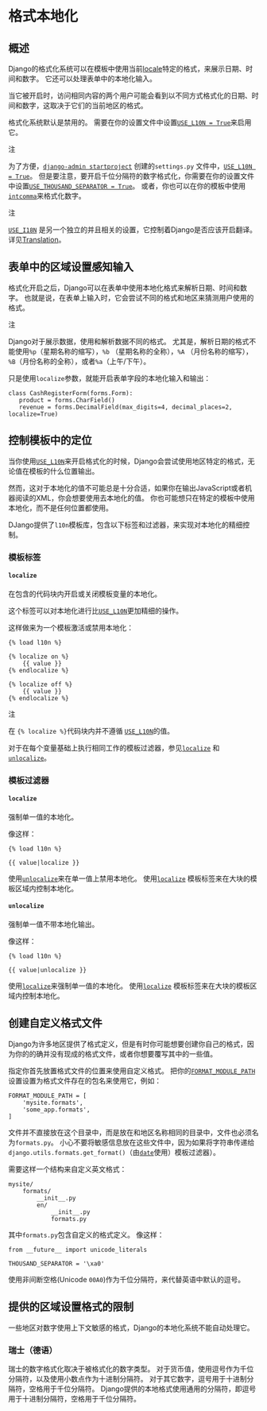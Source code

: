 # 格式本地化



## 概述

Django的格式化系统可以在模板中使用当前[locale](https://yiyibooks.cn/__trs__/xx/Django_1.11.6/topics/i18n/index.html#term-locale-name)特定的格式，来展示日期、时间和数字。 它还可以处理表单中的本地化输入。

当它被开启时，访问相同内容的两个用户可能会看到以不同方式格式化的日期、时间和数字，这取决于它们的当前地区的格式。

格式化系统默认是禁用的。 需要在你的设置文件中设置[`USE_L10N = True`](https://yiyibooks.cn/__trs__/xx/Django_1.11.6/ref/settings.html#std:setting-USE_L10N)来启用它。

注

为了方便，[`django-admin startproject`](https://yiyibooks.cn/__trs__/xx/Django_1.11.6/ref/django-admin.html#django-admin-startproject) 创建的`settings.py` 文件中，[`USE_L10N = True`](https://yiyibooks.cn/__trs__/xx/Django_1.11.6/ref/settings.html#std:setting-USE_L10N)。 但是要注意，要开启千位分隔符的数字格式化，你需要在你的设置文件中设置[`USE_THOUSAND_SEPARATOR = True`](https://yiyibooks.cn/__trs__/xx/Django_1.11.6/ref/settings.html#std:setting-USE_THOUSAND_SEPARATOR)。 或者，你也可以在你的模板中使用[`intcomma`](https://yiyibooks.cn/__trs__/xx/Django_1.11.6/ref/contrib/humanize.html#std:templatefilter-intcomma)来格式化数字。

注

[`USE_I18N`](https://yiyibooks.cn/__trs__/xx/Django_1.11.6/ref/settings.html#std:setting-USE_I18N) 是另一个独立的并且相关的设置，它控制着Django是否应该开启翻译。 详见[Translation](https://yiyibooks.cn/__trs__/xx/Django_1.11.6/topics/i18n/translation.html)。



## 表单中的区域设置感知输入

格式化开启之后，Django可以在表单中使用本地化格式来解析日期、时间和数字。 也就是说，在表单上输入时，它会尝试不同的格式和地区来猜测用户使用的格式。

注

Django对于展示数据，使用和解析数据不同的格式。 尤其是，解析日期的格式不能使用`%p`（星期名称的缩写），`%b` （星期名称的全称），`%A` （月份名称的缩写）， `%B`（月份名称的全称），或者`%a`（上午/下午）。

只是使用`localize`参数，就能开启表单字段的本地化输入和输出：

```
class CashRegisterForm(forms.Form):
   product = forms.CharField()
   revenue = forms.DecimalField(max_digits=4, decimal_places=2, localize=True)
```



## 控制模板中的定位

当你使用[`USE_L10N`](https://yiyibooks.cn/__trs__/xx/Django_1.11.6/ref/settings.html#std:setting-USE_L10N)来开启格式化的时候，Django会尝试使用地区特定的格式，无论值在模板的什么位置输出。

然而，这对于本地化的值不可能总是十分合适，如果你在输出JavaScript或者机器阅读的XML，你会想要使用去本地化的值。 你也可能想只在特定的模板中使用本地化，而不是任何位置都使用。

DJango提供了`l10n`模板库，包含以下标签和过滤器，来实现对本地化的精细控制。



### 模板标签



#### `localize`

在包含的代码块内开启或关闭模板变量的本地化。

这个标签可以对本地化进行比[`USE_L10N`](https://yiyibooks.cn/__trs__/xx/Django_1.11.6/ref/settings.html#std:setting-USE_L10N)更加精细的操作。

这样做来为一个模板激活或禁用本地化：

```
{% load l10n %}

{% localize on %}
    {{ value }}
{% endlocalize %}

{% localize off %}
    {{ value }}
{% endlocalize %}
```

注

在 `{% localize %}`代码块内并不遵循 [`USE_L10N`](https://yiyibooks.cn/__trs__/xx/Django_1.11.6/ref/settings.html#std:setting-USE_L10N)的值。

对于在每个变量基础上执行相同工作的模板过滤器，参见[`localize`](https://yiyibooks.cn/__trs__/xx/Django_1.11.6/topics/i18n/formatting.html#std:templatefilter-localize) 和 [`unlocalize`](https://yiyibooks.cn/__trs__/xx/Django_1.11.6/topics/i18n/formatting.html#std:templatefilter-unlocalize)。



### 模板过滤器



#### `localize`

强制单一值的本地化。

像这样：

```
{% load l10n %}

{{ value|localize }}
```

使用[`unlocalize`](https://yiyibooks.cn/__trs__/xx/Django_1.11.6/topics/i18n/formatting.html#std:templatefilter-unlocalize)来在单一值上禁用本地化。 使用[`localize`](https://yiyibooks.cn/__trs__/xx/Django_1.11.6/topics/i18n/formatting.html#std:templatetag-localize) 模板标签来在大块的模板区域内控制本地化。



#### `unlocalize`

强制单一值不带本地化输出。

像这样：

```
{% load l10n %}

{{ value|unlocalize }}
```

使用[`localize`](https://yiyibooks.cn/__trs__/xx/Django_1.11.6/topics/i18n/formatting.html#std:templatefilter-localize)来强制单一值的本地化。 使用[`localize`](https://yiyibooks.cn/__trs__/xx/Django_1.11.6/topics/i18n/formatting.html#std:templatetag-localize) 模板标签来在大块的模板区域内控制本地化。



## 创建自定义格式文件

Django为许多地区提供了格式定义，但是有时你可能想要创建你自己的格式，因为你的的确并没有现成的格式文件，或者你想要覆写其中的一些值。

指定你首先放置格式文件的位置来使用自定义格式。 把你的[`FORMAT_MODULE_PATH`](https://yiyibooks.cn/__trs__/xx/Django_1.11.6/ref/settings.html#std:setting-FORMAT_MODULE_PATH)设置设置为格式文件存在的包名来使用它，例如：

```
FORMAT_MODULE_PATH = [
    'mysite.formats',
    'some_app.formats',
]
```

文件并不直接放在这个目录中，而是放在和地区名称相同的目录中，文件也必须名为`formats.py`。 小心不要将敏感信息放在这些文件中，因为如果将字符串传递给`django.utils.formats.get_format()`（由[`date`](https://yiyibooks.cn/__trs__/xx/Django_1.11.6/ref/templates/builtins.html#std:templatefilter-date)使用）模板过滤器）。

需要这样一个结构来自定义英文格式：

```
mysite/
    formats/
        __init__.py
        en/
            __init__.py
            formats.py
```

其中`formats.py`包含自定义的格式定义。 像这样：

```
from __future__ import unicode_literals

THOUSAND_SEPARATOR = '\xa0'
```

使用非间断空格(Unicode `00A0`)作为千位分隔符，来代替英语中默认的逗号。



## 提供的区域设置格式的限制

一些地区对数字使用上下文敏感的格式，Django的本地化系统不能自动处理它。



### 瑞士（德语）

瑞士的数字格式化取决于被格式化的数字类型。 对于货币值，使用逗号作为千位分隔符，以及使用小数点作为十进制分隔符。 对于其它数字，逗号用于十进制分隔符，空格用于千位分隔符。 Django提供的本地格式使用通用的分隔符，即逗号用于十进制分隔符，空格用于千位分隔符。